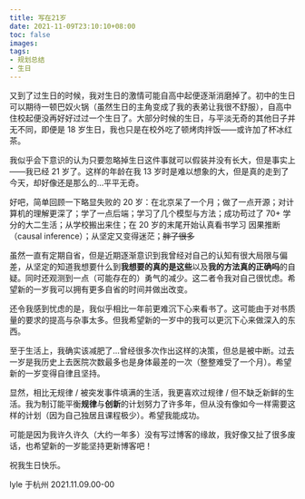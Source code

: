 ```yaml
---
title: 写在21岁
date: 2021-11-09T23:10:10+08:00
toc: false
images:
tags:
- 规划总结
- 生日
---
```

又到了过生日的时候，我对生日的激情可能自高中起便逐渐消磨掉了。初中的生日可以期待一顿巴奴火锅（虽然生日的主角变成了我的表弟让我很不舒服），自高中住校起便没再好好过过一个生日了。大部分时候的生日，与平淡无奇的其他日子并无不同，即便是 18 岁生日，我也只是在校外吃了顿烤肉拌饭——或许加了杯冰红茶。

我似乎会下意识的认为只要忽略掉生日这件事就可以假装并没有长大，但是事实上——我已经 21 岁了。这样的年龄在我 13 岁时是难以想象的大，但是真的走到了今天，却好像还是那么的...平平无奇。

好吧，简单回顾一下略显失败的 20 岁：在北京呆了一个月；做了一点开源；对计算机的理解更深了；学了一点后端；学习了几个模型与方法；成功苟过了 70+ 学分的大二生活；从学校搬出来住；在 20 岁的末尾开始认真看书学习 因果推断（causal inference）；从坚定又变得迷茫；~~胖了很多~~

虽然一直有定期自省，但是近期逐渐意识到我曾经对自己的认知有很大局限与偏差，从坚定的知道我想要什么到**我想要的真的是这些**以及**我的方法真的正确吗**的自疑。同时还观测到一点（可能存在的）勇气的减少。这二者令我对自己很忧虑。希望新的一岁我可以拥有更多自省的时间并做出改变。

还令我感到忧虑的是，我似乎相比一年前更难沉下心来看书了。这可能由于对书质量的要求的提高与杂事太多。但我希望新的一岁中的我可以更沉下心来做深入的东西。

至于生活上，我确实该减肥了...曾经很多次作出这样的决策，但总是被中断。过去一岁是我历史上去医院次数最多也是身体最差的一次（整整难受了一个月）。希望新的一岁变得自律且坚持。

显然，相比无规律 / 被突发事件填满的生活，我更喜欢过规律 / 但不缺乏新鲜的生活。我为制订能平衡**规律**与**创新**的计划努力了许多年，但从没有像如今一样需要这样的计划（因为自己独居且课程极少）。希望我能成功。

可能是因为我许久许久（大约一年多）没有写过博客的缘故，我好像又扯了很多废话，也希望新的一岁能坚持更新博客吧！

祝我生日快乐。

lyle
于杭州
2021.11.09.00-00